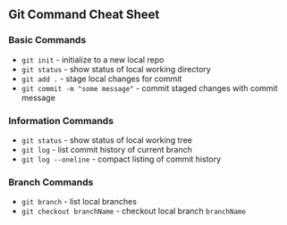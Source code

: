 ## Git Command Cheat Sheet

### Basic Commands

* `git init` - initialize to a new local repo
* `git status` - show status of local working directory
* `git add .` - stage local changes for commit
* `git commit -m "some message"` - commit staged changes with commit message



### Information Commands

* `git status` - show status of local working tree
* `git log` - list commit history of current branch
* `git log --oneline` - compact listing of commit history


### Branch Commands

* `git branch` - list local branches
* `git checkout branchName` - checkout local branch
`branchName`
